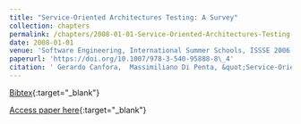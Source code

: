 ```yaml
---
title: "Service-Oriented Architectures Testing: A Survey"
collection: chapters
permalink: /chapters/2008-01-01-Service-Oriented-Architectures-Testing-A-Survey
date: 2008-01-01
venue: 'Software Engineering, International Summer Schools, ISSSE 2006-2008, Salerno, Italy, Revised Tutorial Lectures'
paperurl: 'https://doi.org/10.1007/978-3-540-95888-8\_4'
citation: ' Gerardo Canfora,  Massimiliano Di Penta, &quot;Service-Oriented Architectures Testing: A Survey.&quot; Software Engineering, International Summer Schools, ISSSE 2006-2008, Salerno, Italy, Revised Tutorial Lectures, 2008.'
---
```

[Bibtex](https://dblp.org/rec/bib/conf/issse/CanforaP08){:target="_blank"}

[Access paper here](https://doi.org/10.1007/978-3-540-95888-8\_4){:target="_blank"}
